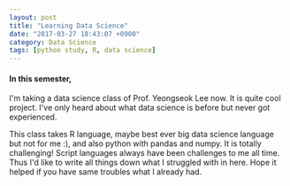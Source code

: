 ```yaml
---
layout: post
title: "Learning Data Science"
date: "2017-03-27 18:43:07 +0900"
category: Data Science
tags: [python study, R, data science]
---
```


<h4>In this semester,</h4>

I'm taking a data science class of Prof. Yeongseok Lee now. It is quite cool project. I've only heard about what data science is before but never got experienced.

This class takes R language, maybe best ever big data science language but not for me :), and also python with pandas and numpy. It is totally challenging! Script languages always have been challenges to me all time. Thus I'd like to write all things down what I struggled with in here. Hope it helped if you have same troubles what I already had.
